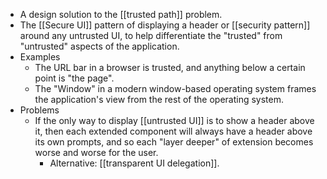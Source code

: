 - A design solution to the [[trusted path]] problem.
- The [[Secure UI]] pattern of displaying a header or [[security pattern]] around any untrusted UI, to help differentiate the "trusted" from "untrusted" aspects of the application.
- Examples
    - The URL bar in a browser is trusted, and anything below a certain point is "the page".
    - The "Window" in a modern window-based operating system frames the application's view from the rest of the operating system.
- Problems
    - If the only way to display [[untrusted UI]] is to show a header above it, then each extended component will always have a header above its own prompts, and so each "layer deeper" of extension becomes worse and worse for the user.
        - Alternative: [[transparent UI delegation]].

